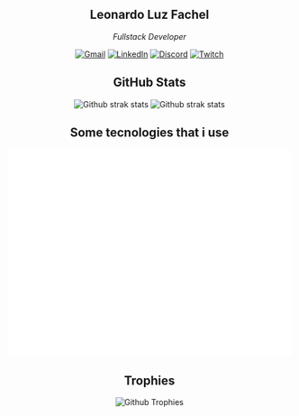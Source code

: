 <div 
  align="center"
>

  ## Leonardo Luz Fachel
  
  _Fullstack Developer_
  
  [![Gmail](https://img.shields.io/badge/Gmail-D14836?style=for-the-badge&logo=gmail&logoColor=white)](mailto:leonardo.luz.fc@gmail.com)
  [![LinkedIn](https://img.shields.io/badge/linkedin-%230077B5.svg?style=for-the-badge&logo=linkedin&logoColor=white)](https://linkedin.com/in/leonardo-luz-fachel-697867286)
  [![Discord](https://img.shields.io/badge/Discord-%235865F2.svg?style=for-the-badge&logo=discord&logoColor=white)](https://discord.com/users/leonardo_lf)
  [![Twitch](https://img.shields.io/badge/Twitch-9347FF?style=for-the-badge&logo=twitch&logoColor=white)](https://www.twitch.tv/dev_luz)


  ## GitHub Stats

  <picture>
    <source media="(prefers-color-scheme: dark)" srcset="https://github-readme-stats.vercel.app/api?username=Leonardo-Luz&theme=dark&hide_border=false&include_all_commits=true&count_private=true">
    <source media="(prefers-color-scheme: light)" srcset="https://github-readme-stats.vercel.app/api?username=Leonardo-Luz&theme=default&hide_border=false&include_all_commits=true&count_private=true">
    <img height="132px" width="330px" alt="Github strak stats" />
  </picture>
  <picture>
    <source media="(prefers-color-scheme: dark)" srcset="https://github-readme-streak-stats.herokuapp.com/?user=Leonardo-Luz&theme=dark&hide_border=false">
    <source media="(prefers-color-scheme: light)" srcset="https://github-readme-streak-stats.herokuapp.com/?user=Leonardo-Luz&theme=default&hide_border=false">
    <img height="132px" width="330px" alt="Github strak stats" />
  </picture>
  
  ## Some tecnologies that i use

  <img src="./src/svgs/tecnologies.svg" alt="tecnologies" />

  ## Trophies

  <picture>
    <source media="(prefers-color-scheme: dark)" srcset="https://github-profile-trophy.vercel.app/?username=leonardo-luz&theme=onedark&row=5&column=5&margin-w=15&margin-h=15">
    <source media="(prefers-color-scheme: light)" srcset="https://github-profile-trophy.vercel.app/?username=leonardo-luz&row=5&column=5&margin-w=15&margin-h=15">
    <img alt="Github Trophies" />
  </picture>

</div>
